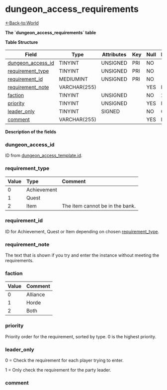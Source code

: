 # dungeon\_access\_requirements

[<-Back-to:World](database-world)

**The \`dungeon\_access\_requirements\` table**

**Table Structure**

| Field                  | Type         | Attributes | Key | Null | Default | Extra | Comment |
| ---------------------- | ------------ | ---------- | --- | ---- | ------- | ----- | ------- |
| [dungeon_access_id][1] | TINYINT      | UNSIGNED   | PRI | NO   |         |       |         |
| [requirement_type][2]  | TINYINT      | UNSIGNED   | PRI | NO   |         |       |         |
| [requirement_id][3]    | MEDIUMINT    | UNSIGNED   | PRI | NO   |         |       |         |
| [requirement_note][4]  | VARCHAR(255) |            |     | YES  | NULL    |       |         |
| [faction][5]           | TINYINT      | UNSIGNED   |     | NO   | 2       |       |         |
| [priority][6]          | TINYINT      | UNSIGNED   |     | YES  | NULL    |       |         |
| [leader_only][7]       | TINYINT      | SIGNED     |     | NO   | 0       |       |         |
| [comment][8]           | VARCHAR(255) |            |     | YES  | NULL    |       |         |

[1]: #dungeon_access_id
[2]: #requirement_type
[3]: #requirement_id
[4]: #requirement_note
[5]: #faction
[6]: #priority
[7]: #leader_only
[8]: #comment

**Description of the fields**

### dungeon_access_id

ID from [dungeon_access_template.id](dungeon-access-template#id).

### requirement_type

| Value | Type        | Comment                         |
| :---- | :---------- | :------------------------------ |
| 0     | Achievement |                                 |
| 1     | Quest       |                                 |
| 2     | Item        | The item cannot be in the bank. |

### requirement_id

ID for Achievement, Quest or Item depending on chosen [requirement_type][2].

### requirement_note

The text that is shown if you try and enter the instance without meeting the requirements.

### faction

| Value | Comment  |
| :---- | :------- |
| 0     | Alliance |
| 1     | Horde    |
| 2     | Both     |

### priority

Priority order for the requirement, sorted by type. 0 is the highest priority.

### leader_only

0 = Check the requirement for each player trying to enter.

1 = Only check the requirement for the party leader.

### comment
